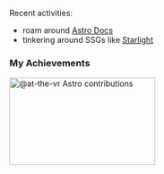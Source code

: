 <!-- ![svg aria-label=Next js logomark class=next-mark_root__wLeec height=80 role=img viewBox=0 0 180 180 width=80mask height=180 id=R0mask0_408_134 maskUnits=userSpaceOnUse style=mask-typealpha width=180 x=0 y (2)](https://github.com/at-the-vr/at-the-vr/assets/88548999/38f99133-ea00-4ad3-9883-21f17bf2cee1) -->


Recent activities:
- roam around [Astro Docs](https://docs.astro.build)
- tinkering around SSGs like [Starlight](https://starlight.astro.build)

### My Achievements
<a href="https://astro.badg.es/contributor/at-the-vr/">
  <img src="https://astro.badg.es/v2/contributor/at-the-vr.svg" alt="@at-the-vr Astro contributions" width="260" height="156">
</a>
